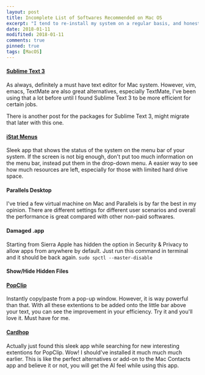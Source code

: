 ```yaml
---
layout: post
title: Incomplete List of Softwares Recommended on Mac OS
excerpt: "I tend to re-install my system on a regular basis, and honestly I don't know why. Most of the time I'm just hoping it'll clean up the system garbage and run faster. Anyway, to keep a good track of the useful softwares on a Mac here is a list for them. Also includes some tips for MacOS that I found quite useful."
date: 2018-01-11
modifited: 2018-01-11
comments: true
pinned: true
tags: [MacOS]
---
```

#### [Sublime Text 3](https://www.sublimetext.com/3)
As always, definitely a must have text editor for Mac system. However, vim, emacs, TextMate are also great alternatives, especially TextMate, I've been using that a lot before until I found Sublime Text 3 to be more efficient for certain jobs. 

There is another post for the packages for Sublime Text 3, might migrate that later with this one. 

#### [iStat Menus](https://bjango.com/mac/istatmenus/)
Sleek app that shows the status of the system on the menu bar of your system. If the screen is not big enough, don't put too much information on the menu bar, instead put them in the drop-down menu. A easier way to see how much resources are left, especially for those with limited hard drive space. 

#### Parallels Desktop
I've tried a few virtual machine on Mac and Parallels is by far the best in my opinion. There are different settings for different user scenarios and overall the performance is great compared with other non-paid softwares. 

#### Damaged .app
Starting from Sierra Apple has hidden the option in Security & Privacy to allow apps from anywhere by default. Just run this command in terminal and it should be back again. ```sudo spctl --master-disable```

#### Show/Hide Hidden Files

#### [PopClip](http://pilotmoon.com/popclip/)
Instantly copy/paste from a pop-up window. However, it is way powerful than that. With all these extentions to be added onto the little bar above your text, you can see the improvement in your efficiency. Try it and you'll love it. Must have for me. 

#### [Cardhop](https://flexibits.com/cardhop)
Actually just found this sleek app while searching for new interesting extentions for PopClip. Wow! I should've installed it much much much earlier. This is like the perfect alternatives or add-on to the Mac Contacts app and believe it or not, you will get the AI feel while using this app. 